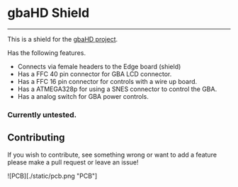 # gbaHD Shield
----
This is a shield for the [gbaHD project](https://github.com/zwenergy/gbaHD).

Has the following features.
- Connects via female headers to the Edge board (shield)
- Has a FFC 40 pin connector for GBA LCD connector.
- Has a FFC 16 pin connector for controls with a wire up board.
- Has a ATMEGA328p for using a SNES connector to control the GBA.
- Has a analog switch for GBA power controls.

### Currently untested.

## Contributing
If you wish to contribute, see something wrong or want to add a feature please make a pull request or leave an issue!

![PCB][./static/pcb.png "PCB"]
